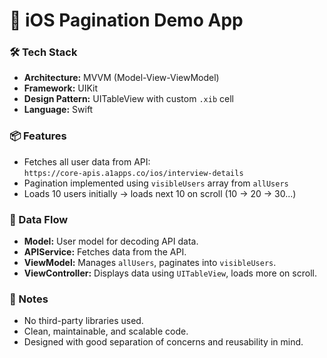 # 📱 iOS Pagination Demo App

### 🛠️ Tech Stack
- **Architecture:** MVVM (Model-View-ViewModel)
- **Framework:** UIKit
- **Design Pattern:** UITableView with custom `.xib` cell
- **Language:** Swift

### 📦 Features
- Fetches all user data from API:  
  `https://core-apis.a1apps.co/ios/interview-details`
- Pagination implemented using `visibleUsers` array from `allUsers`
- Loads 10 users initially → loads next 10 on scroll (10 → 20 → 30...)

### 🔄 Data Flow
- **Model:** User model for decoding API data.
- **APIService:** Fetches data from the API.
- **ViewModel:** Manages `allUsers`, paginates into `visibleUsers`.
- **ViewController:** Displays data using `UITableView`, loads more on scroll.

### 📌 Notes
- No third-party libraries used.
- Clean, maintainable, and scalable code.
- Designed with good separation of concerns and reusability in mind.
